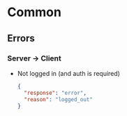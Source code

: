 # Common

## Errors

### Server -> Client

* Not logged in (and auth is required)

  ```json
  {
    "response": "error",
    "reason": "logged_out"
  }
  ```

